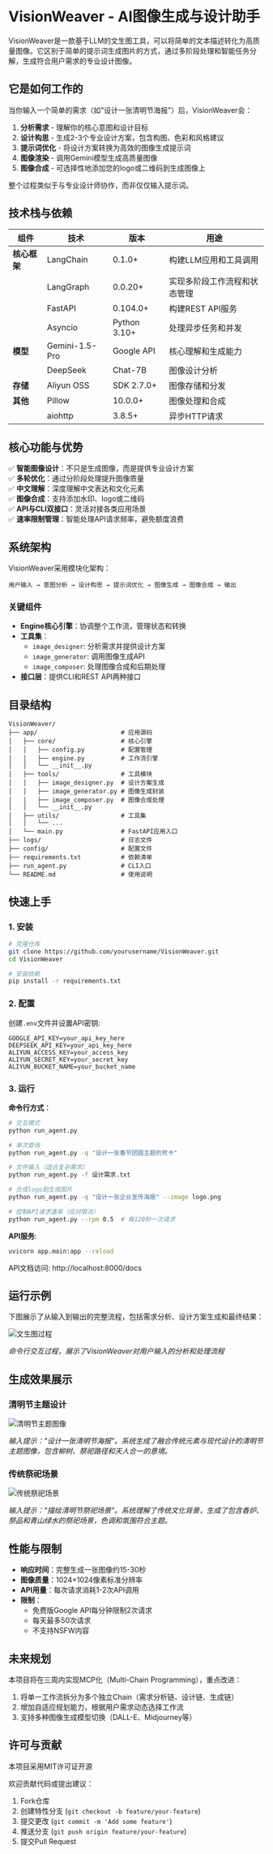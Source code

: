 # VisionWeaver - AI图像生成与设计助手

VisionWeaver是一款基于LLM的文生图工具，可以将简单的文本描述转化为高质量图像。它区别于简单的提示词生成图片的方式，通过多阶段处理和智能任务分解，生成符合用户需求的专业设计图像。

## 它是如何工作的

当你输入一个简单的需求（如"设计一张清明节海报"）后，VisionWeaver会：

1. **分析需求** - 理解你的核心意图和设计目标
2. **设计构思** - 生成2-3个专业设计方案，包含构图、色彩和风格建议
3. **提示词优化** - 将设计方案转换为高效的图像生成提示词
4. **图像渲染** - 调用Gemini模型生成高质量图像
5. **图像合成** - 可选择性地添加您的logo或二维码到生成图像上

整个过程类似于与专业设计师协作，而非仅仅输入提示词。

## 技术栈与依赖

| 组件 | 技术 | 版本 | 用途 |
|------|------|------|------|
| **核心框架** | LangChain | 0.1.0+ | 构建LLM应用和工具调用 |
|  | LangGraph | 0.0.20+ | 实现多阶段工作流程和状态管理 |
|  | FastAPI | 0.104.0+ | 构建REST API服务 |
|  | Asyncio | Python 3.10+ | 处理异步任务和并发 |
| **模型** | Gemini-1.5-Pro | Google API | 核心理解和生成能力 |
|  | DeepSeek | Chat-7B | 图像设计分析 |
| **存储** | Aliyun OSS | SDK 2.7.0+ | 图像存储和分发 |
| **其他** | Pillow | 10.0.0+ | 图像处理和合成 |
|  | aiohttp | 3.8.5+ | 异步HTTP请求 |

## 核心功能与优势

✅ **智能图像设计**：不只是生成图像，而是提供专业设计方案  
✅ **多轮优化**：通过分阶段处理提升图像质量  
✅ **中文理解**：深度理解中文表达和文化元素  
✅ **图像合成**：支持添加水印、logo或二维码  
✅ **API与CLI双接口**：灵活对接各类应用场景  
✅ **速率限制管理**：智能处理API请求频率，避免额度浪费

## 系统架构

VisionWeaver采用模块化架构：

```
用户输入 → 意图分析 → 设计构思 → 提示词优化 → 图像生成 → 图像合成 → 输出
```

### 关键组件

- **Engine核心引擎**：协调整个工作流，管理状态和转换
- **工具集**：
  - `image_designer`: 分析需求并提供设计方案
  - `image_generator`: 调用图像生成API
  - `image_composer`: 处理图像合成和后期处理
- **接口层**：提供CLI和REST API两种接口

## 目录结构

```
VisionWeaver/
├── app/                       # 应用源码
│   ├── core/                  # 核心引擎
│   │   ├── config.py          # 配置管理
│   │   ├── engine.py          # 工作流引擎
│   │   └── __init__.py
│   ├── tools/                 # 工具模块
│   │   ├── image_designer.py  # 设计方案生成
│   │   ├── image_generator.py # 图像生成封装
│   │   ├── image_composer.py  # 图像合成处理
│   │   └── __init__.py
│   ├── utils/                 # 工具集
│   │   └── ...
│   └── main.py                # FastAPI应用入口
├── logs/                      # 日志文件
├── config/                    # 配置文件
├── requirements.txt           # 依赖清单
├── run_agent.py               # CLI入口
└── README.md                  # 使用说明
```

## 快速上手

### 1. 安装

```bash
# 克隆仓库
git clone https://github.com/yourusername/VisionWeaver.git
cd VisionWeaver

# 安装依赖
pip install -r requirements.txt
```

### 2. 配置

创建`.env`文件并设置API密钥:

```
GOOGLE_API_KEY=your_api_key_here
DEEPSEEK_API_KEY=your_api_key_here
ALIYUN_ACCESS_KEY=your_access_key
ALIYUN_SECRET_KEY=your_secret_key
ALIYUN_BUCKET_NAME=your_bucket_name
```

### 3. 运行

**命令行方式**：

```bash
# 交互模式
python run_agent.py

# 单次查询
python run_agent.py -q "设计一张春节团圆主题的贺卡"

# 文件输入（适合复杂需求）
python run_agent.py -f 设计需求.txt

# 合成logo到生成图片
python run_agent.py -q "设计一张企业宣传海报" --image logo.png

# 控制API请求速率（应对限流）
python run_agent.py --rpm 0.5  # 每120秒一次请求
```

**API服务**:

```bash
uvicorn app.main:app --reload
```
API文档访问: http://localhost:8000/docs

## 运行示例

下图展示了从输入到输出的完整流程，包括需求分析、设计方案生成和最终结果：

![文生图过程](文生图过程.png)

*命令行交互过程，展示了VisionWeaver对用户输入的分析和处理流程*

## 生成效果展示

### 清明节主题设计

![清明节主题图像](image_26810.png)

*输入提示："设计一张清明节海报"。系统生成了融合传统元素与现代设计的清明节主题图像，包含柳树、祭祀路径和天人合一的意境。*

### 传统祭祀场景

![传统祭祀场景](image_24726.png)

*输入提示："描绘清明节祭祀场景"。系统理解了传统文化背景，生成了包含香炉、祭品和青山绿水的祭祀场景，色调和氛围符合主题。*

## 性能与限制

- **响应时间**：完整生成一张图像约15-30秒
- **图像质量**：1024×1024像素标准分辨率
- **API用量**：每次请求消耗1-2次API调用
- **限制**：
  - 免费版Google API每分钟限制2次请求
  - 每天最多50次请求
  - 不支持NSFW内容

## 未来规划

本项目将在三周内实现MCP化（Multi-Chain Programming），重点改进：

1. 将单一工作流拆分为多个独立Chain（需求分析链、设计链、生成链）
2. 增加自适应规划能力，根据用户需求动态选择工作流
3. 支持多种图像生成模型切换（DALL-E、Midjourney等）

## 许可与贡献

本项目采用MIT许可证开源

欢迎贡献代码或提出建议：
1. Fork仓库
2. 创建特性分支 (`git checkout -b feature/your-feature`)
3. 提交更改 (`git commit -m 'Add some feature'`)
4. 推送分支 (`git push origin feature/your-feature`)
5. 提交Pull Request
